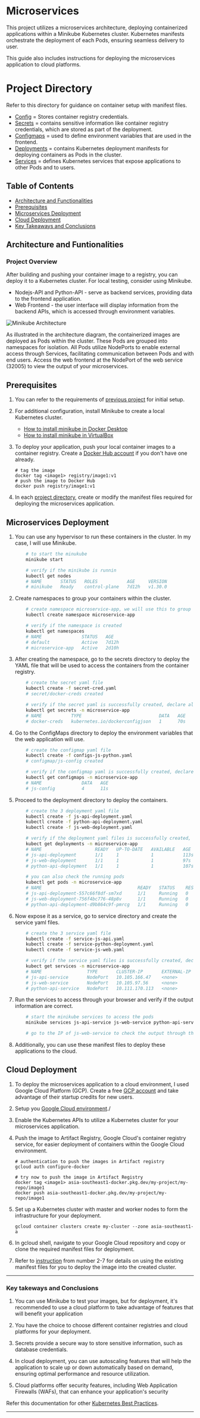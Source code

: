 # Microservices
This project utilizes a microservices architecture, deploying containerized applications within a Minikube Kubernetes cluster. Kubernetes manifests orchestrate the deployment of each Pods, ensuring seamless delivery to user.

This guide also includes instructions for deploying the microservices application to cloud platforms.

# Project Directory
Refer to this directory for guidance on container setup with manifest files.

- [Config](./config-json) = Stores container registry credentials.
- [Secrets](./secrets) = contains sensitive information like container registry credentials, which are stored as part of the deployment.
- [Configmaps](./configmaps) = used to define environment variables that are used in the frontend.
- [Deployments](./deployments) = contains Kubernetes deployment manifests for deploying containers as Pods in the cluster.
- [Services](./services) = defines Kubernetes services that expose applications to other Pods and to users.

## Table of Contents
* [Architecture and Functionalities](#architecture-and-funtionalities)
* [Prerequisites](#prerequisites)
* [Microservices Deployment](#microservices-deployment)
* [Cloud Deployment](#cloud-deployment)
* [Key Takeaways and Conclusions](#key-takeways-and-conclusions)

## Architecture and Funtionalities

### Project Overview

After building and pushing your container image to a registry, you can deploy it to a Kubernetes cluster. For local testing, consider using Minikube.

* Nodejs-API and Python-API - serve as backend services, providing data to the frontend application.
* Web Frontend - the user interface will display information from the backend APIs, which is accessed through environment variables.

![Minikube Architecture](architecture/Minikube-Architecture.png)

As illustrated in the architecture diagram, the containerized images are deployed as Pods within the cluster. These Pods are grouped into namespaces for isolation. All Pods utilize NodePorts to enable external access through Services, facilitating communication between Pods and with end users. Access the web frontend at the NodePort of the web service (32005) to view the output of your microservices.

## Prerequisites

1. You can refer to the requirements of [previous project](/Dockerization) for initial setup. 

2. For additional configuration, install Minikube to create a local Kubernetes cluster.
    * [How to install minikube in Docker Desktop](https://minikube.sigs.k8s.io/docs/tutorials/docker_desktop_replacement/)
    * [How to install minikube in VirtualBox](https://minikube.sigs.k8s.io/docs/drivers/virtualbox/)

3. To deploy your application, push your local container images to a container registry. Create a [Docker Hub account](https://hub.docker.com/) if you don't have one already.
    
    ```
    # tag the image
    docker tag <image1> registry/image1:v1
    # push the image to Docker Hub
    docker push registry/image1:v1
    ```

4. In each [project directory](#project-directory), create or modify the manifest files required for deploying the microservices application.

## Microservices Deployment

1. You can use any hypervisor to run these containers in the cluster. In my case, I will use Minikube.

    ```bash
        # to start the minukube
        minikube start

        # verify if the minikube is runnin
        kubectl get nodes
        # NAME       STATUS   ROLES           AGE     VERSION
        # minikube   Ready    control-plane   7d12h   v1.30.0
    ```

2. Create namespaces to group your containers within the cluster.

    ```bash
        # create namespace microservice-app, we will use this to group our resources
        kubectl create namespace microservice-app

        # verify if the namespace is created
        kubectl get namespaces
        # NAME               STATUS   AGE
        # default            Active   7d12h
        # microservice-app   Active   2d10h
    ```

3. After creating the namespace, go to the secrets directory to deploy the YAML file that will be used to access the containers from the container registry.

    ```bash
        # create the secret yaml file
        kubectl create -f secret-cred.yaml
        # secret/docker-creds created

        # verify if the secret yaml is successfully created, declare also the namespace where we deploy it
        kubectl get secrets -n microservice-app
        # NAME           TYPE                             DATA   AGE
        # docker-creds   kubernetes.io/dockerconfigjson   1      70s
    ```

4. Go to the ConfigMaps directory to deploy the environment variables that the web application will use.

    ```bash
        # create the configmap yaml file
        kubectl create -f configs-js-python.yaml
        # configmap/js-config created

        # verify if the configmap yaml is successfully created, declare also the namespace where we deploy it
        kubectl get configmaps -n microservice-app
        # NAME               DATA   AGE
        # js-config          4      11s
    ```

5. Proceed to the deployment directory to deploy the containers.

    ```bash
        # create the 3 deployment yaml file
        kubectl create -f js-api-deployment.yaml
        kubectl create -f python-api-deployment.yaml
        kubectl create -f js-web-deployment.yaml

        # verify if the deployment yaml files is successfully created, declare also the namespace where we deploy it
        kubect get deployments -n microservice-app
        # NAME                    READY   UP-TO-DATE   AVAILABLE   AGE
        # js-api-deployment       1/1     1            1           113s
        # js-web-deployment       1/1     1            1           97s
        # python-api-deployment   1/1     1            1           107s

        # you can also check the running pods 
        kubectl get pods -n microservice-app
        # NAME                                    READY   STATUS    RESTARTS   AGE
        # js-api-deployment-557c66f8df-sm7xd      1/1     Running   0          3m10s
        # js-web-deployment-756f4bc776-48p8v      1/1     Running   0          2m53s
        # python-api-deployment-d9b864c9f-pmrcg   1/1     Running   0          3m4s
    ```

6. Now expose it as a service, go to service directory and create the service yaml files.

    ```bash
        # create the 3 service yaml file
        kubectl create -f service-js-api.yaml
        kubectl create -f service-python-deployment.yaml
        kubectl create -f service-js-web.yaml

        # verify if the service yaml files is successfully created, declare also the namespace where we deploy it
        kubect get services -n microservice-app
        # NAME                 TYPE       CLUSTER-IP       EXTERNAL-IP   PORT(S)        AGE
        # js-api-service       NodePort   10.105.166.47    <none>        80:32007/TCP   91s
        # js-web-service       NodePort   10.105.97.56     <none>        80:32005/TCP   81s
        # python-api-service   NodePort   10.111.170.113   <none>        80:32006/TCP   72s
    ```

7. Run the services to access through your browser and verify if the output information are correct.

    ```bash
        # start the minikube services to access the pods
        minikube services js-api-service js-web-service python-api-service

        # go to the IP of js-web-service to check the output through the browsers
    ```
    
9. Additionally, you can use these manifest files to deploy these applications to the cloud.

## Cloud Deployment

1. To deploy the microservices application to a cloud environment, I used Google Cloud Platform (GCP). Create a free [GCP account](https://console.cloud.google.com/) and take advantage of their startup credits for new users.

2. Setup you [Google Cloud environment](https://console.cloud.google.com/getting-started)./

3. Enable the Kubernetes APIs to utilize a Kubernetes cluster for your microservices application.

4. Push the image to Artifact Registry, Google Cloud's container registry service, for easier deployment of containers within the Google Cloud environment.

    ```
    # authentication to push the images in Artifact registry
    gcloud auth configure-docker

    # try now to push the image in Artifact Registry
    docker tag <image1> asia-southeast1-docker.pkg.dev/my-project/my-repo/image1
    docker push asia-southeast1-docker.pkg.dev/my-project/my-repo/image1
    ```

5. Set up a Kubernetes cluster with master and worker nodes to form the infrastructure for your deployment.

    ```
    gcloud container clusters create my-cluster --zone asia-southeast1-a

    ```

6. In gcloud shell, navigate to your Google Cloud repository and copy or clone the required manifest files for deployment.

7. Refer to [instruction](#microservices-deployment) from number 2-7 for details on using the existing manifest files for you to deploy the image into the created cluster.

---

### Key takeways and Conclusions

1. You can use Minikube to test your images, but for deployment, it's recommended to use a cloud platform to take advantage of features that will benefit your application

2. You have the choice to choose different container registries and cloud platforms for your deployment.

3. Secrets provide a secure way to store sensitive information, such as database credentials.

4. In cloud deployment, you can use autoscaling features that will help the application to scale up or down automatically based on demand, ensuring optimal performance and resource utilization.

5. Cloud platforms offer security features, including Web Application Firewalls (WAFs), that can enhance your application's security

Refer this documentation for other [Kubernetes Best Practices](https://kubernetes.io/docs/concepts/configuration/overview/).

---

